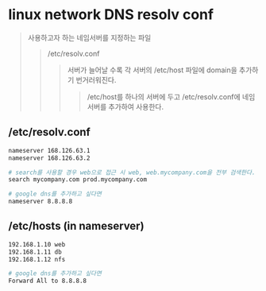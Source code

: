 # linux network DNS resolv conf

> 사용하고자 하는 네임서버를 지정하는 파일
>
> > /etc/resolv.conf
> >
> > > 서버가 늘어날 수록 각 서버의 /etc/host 파일에 domain을 추가하기 번거러워진다.
> > >
> > > > /etc/host를 하나의 서버에 두고 /etc/resolv.conf에 네임서버를 추가하여 사용한다.

## /etc/resolv.conf

```sh
nameserver 168.126.63.1
nameserver 168.126.63.2

# search를 사용할 경우 web으로 접근 시 web, web.mycompany.com을 전부 검색한다.
search mycompany.com prod.mycompany.com

# google dns를 추가하고 싶다면
nameserver 8.8.8.8
```

## /etc/hosts (in nameserver)

```sh
192.168.1.10 web
192.168.1.11 db
192.168.1.12 nfs

# google dns를 추가하고 싶다면
Forward All to 8.8.8.8
```
